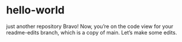 # hello-world
just another repository
Bravo! Now, you’re on the code view for your readme-edits branch, which is a copy of main. Let’s make some edits.

